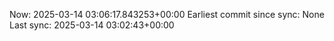 Now: 2025-03-14 03:06:17.843253+00:00 Earliest commit since sync: None Last sync: 2025-03-14 03:02:43+00:00

